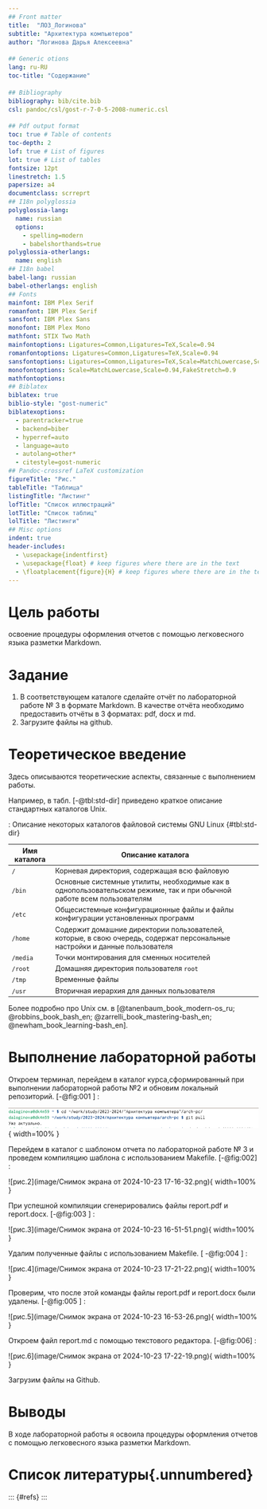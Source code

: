 ```yaml
---
## Front matter
title:  "ЛО3_Логинова"
subtitle: "Архитектура компьютеров"
author: "Логинова Дарья Алексеевна"

## Generic otions
lang: ru-RU
toc-title: "Содержание"

## Bibliography
bibliography: bib/cite.bib
csl: pandoc/csl/gost-r-7-0-5-2008-numeric.csl

## Pdf output format
toc: true # Table of contents
toc-depth: 2
lof: true # List of figures
lot: true # List of tables
fontsize: 12pt
linestretch: 1.5
papersize: a4
documentclass: scrreprt
## I18n polyglossia
polyglossia-lang:
  name: russian
  options:
	- spelling=modern
	- babelshorthands=true
polyglossia-otherlangs:
  name: english
## I18n babel
babel-lang: russian
babel-otherlangs: english
## Fonts
mainfont: IBM Plex Serif
romanfont: IBM Plex Serif
sansfont: IBM Plex Sans
monofont: IBM Plex Mono
mathfont: STIX Two Math
mainfontoptions: Ligatures=Common,Ligatures=TeX,Scale=0.94
romanfontoptions: Ligatures=Common,Ligatures=TeX,Scale=0.94
sansfontoptions: Ligatures=Common,Ligatures=TeX,Scale=MatchLowercase,Scale=0.94
monofontoptions: Scale=MatchLowercase,Scale=0.94,FakeStretch=0.9
mathfontoptions:
## Biblatex
biblatex: true
biblio-style: "gost-numeric"
biblatexoptions:
  - parentracker=true
  - backend=biber
  - hyperref=auto
  - language=auto
  - autolang=other*
  - citestyle=gost-numeric
## Pandoc-crossref LaTeX customization
figureTitle: "Рис."
tableTitle: "Таблица"
listingTitle: "Листинг"
lofTitle: "Список иллюстраций"
lotTitle: "Список таблиц"
lolTitle: "Листинги"
## Misc options
indent: true
header-includes:
  - \usepackage{indentfirst}
  - \usepackage{float} # keep figures where there are in the text
  - \floatplacement{figure}{H} # keep figures where there are in the text
---
```


# Цель работы

освоение процедуры оформления отчетов с помощью легковесного
языка разметки Markdown.

# Задание

1. В соответствующем каталоге сделайте отчёт по лабораторной работе № 3 в формате
Markdown. В качестве отчёта необходимо предоставить отчёты в 3 форматах: pdf, docx
и md.
2. Загрузите файлы на github.

# Теоретическое введение

Здесь описываются теоретические аспекты, связанные с выполнением работы.

Например, в табл. [-@tbl:std-dir] приведено краткое описание стандартных каталогов Unix.

: Описание некоторых каталогов файловой системы GNU Linux {#tbl:std-dir}

| Имя каталога | Описание каталога                                                                                                          |
|--------------|----------------------------------------------------------------------------------------------------------------------------|
| `/`          | Корневая директория, содержащая всю файловую                                                                               |
| `/bin `      | Основные системные утилиты, необходимые как в однопользовательском режиме, так и при обычной работе всем пользователям     |
| `/etc`       | Общесистемные конфигурационные файлы и файлы конфигурации установленных программ                                           |
| `/home`      | Содержит домашние директории пользователей, которые, в свою очередь, содержат персональные настройки и данные пользователя |
| `/media`     | Точки монтирования для сменных носителей                                                                                   |
| `/root`      | Домашняя директория пользователя  `root`                                                                                   |
| `/tmp`       | Временные файлы                                                                                                            |
| `/usr`       | Вторичная иерархия для данных пользователя                                                                                 |

Более подробно про Unix см. в [@tanenbaum_book_modern-os_ru; @robbins_book_bash_en; @zarrelli_book_mastering-bash_en; @newham_book_learning-bash_en].

# Выполнение лабораторной работы
Откроем терминал, перейдем в каталог курса,сформированный при выполнении лабораторной работы №2 и обновим локальный репозиторий. [-@fig:001 ] :

![рис.1](image/1.png){ width=100% }

Перейдем в каталог с шаблоном отчета по лабораторной работе № 3 и проведем компиляцию шаблона с использованием Makefile. [-@fig:002] :

![рис.2](image/Снимок экрана от 2024-10-23 17-16-32.png){ width=100% }

При успешной компиляции сгенерировались файлы report.pdf и report.docx. [-@fig:003 ] :

![рис.3](image/Снимок экрана от 2024-10-23 16-51-51.png){ width=100% }

Удалим полученные файлы с использованием Makefile. [ -@fig:004 ] :

![рис.4](image/Снимок экрана от 2024-10-23 17-21-22.png){ width=100% }

Проверим, что после этой команды файлы report.pdf и report.docx были удалены. [-@fig:005 ] :

![рис.5](image/Снимок экрана от 2024-10-23 16-53-26.png){ width=100% }

Откроем файл report.md c помощью текстового редактора. [-@fig:006] :

![рис.6](image/Снимок экрана от 2024-10-23 17-22-19.png){ width=100% }

Загрузим файлы на Github.


# Выводы

В ходе лабораторной работы я освоила процедуры оформления отчетов с помощью легковесного
языка разметки Markdown.

# Список литературы{.unnumbered}

::: {#refs}
:::
